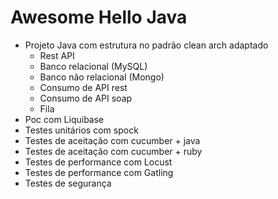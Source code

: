 # Awesome Hello Java

- Projeto Java com estrutura no padrão clean arch adaptado
    - Rest API
    - Banco relacional (MySQL)
    - Banco não relacional (Mongo)
    - Consumo de API rest
    - Consumo de API soap
    - Fila
- Poc com Liquibase
- Testes unitários com spock
- Testes de aceitação com cucumber + java
- Testes de aceitação com cucumber + ruby
- Testes de performance com Locust
- Testes de performance com Gatling
- Testes de segurança

